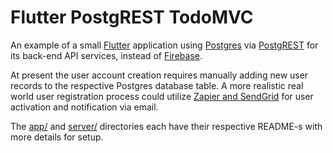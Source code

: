# Flutter PostgREST TodoMVC

An example of a small [Flutter](https://flutter.dev/) application using
[Postgres](https://www.postgresql.org/) via [PostgREST](https://github.com/PostgREST/postgrest)
for its back-end API services, instead of [Firebase](https://firebase.google.com/).

At present the user account creation requires manually adding new user records
to the respective Postgres database table. A more realistic real world user registration
process could utilize [Zapier and SendGrid](https://zapier.com/apps/postgresql/integrations/sendgrid)
for user activation and notification via email.

The [app/](./app/README.md) and [server/](./server/README.md) directories each
have their respective README-s with more details for setup.

